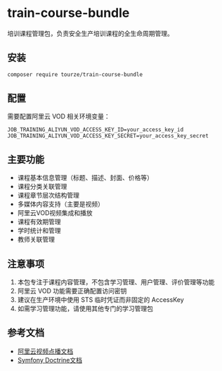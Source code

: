 # train-course-bundle

培训课程管理包，负责安全生产培训课程的全生命周期管理。

## 安装

```bash
composer require tourze/train-course-bundle
```

## 配置

需要配置阿里云 VOD 相关环境变量：

```env
JOB_TRAINING_ALIYUN_VOD_ACCESS_KEY_ID=your_access_key_id
JOB_TRAINING_ALIYUN_VOD_ACCESS_KEY_SECRET=your_access_key_secret
```

## 主要功能

- 课程基本信息管理（标题、描述、封面、价格等）
- 课程分类关联管理
- 课程章节层次结构管理
- 多媒体内容支持（主要是视频）
- 阿里云VOD视频集成和播放
- 课程有效期管理
- 学时统计和管理
- 教师关联管理

## 注意事项

1. 本包专注于课程内容管理，不包含学习管理、用户管理、评价管理等功能
2. 阿里云 VOD 功能需要正确配置访问密钥
3. 建议在生产环境中使用 STS 临时凭证而非固定的 AccessKey
4. 如需学习管理功能，请使用其他专门的学习管理包

## 参考文档

- [阿里云视频点播文档](https://help.aliyun.com/product/29932.html)
- [Symfony Doctrine文档](https://symfony.com/doc/current/doctrine.html)
